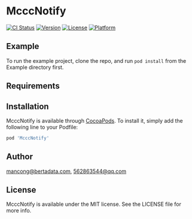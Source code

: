 # McccNotify

[![CI Status](https://img.shields.io/travis/mancong@bertadata.com/McccNotify.svg?style=flat)](https://travis-ci.org/mancong@bertadata.com/McccNotify)
[![Version](https://img.shields.io/cocoapods/v/McccNotify.svg?style=flat)](https://cocoapods.org/pods/McccNotify)
[![License](https://img.shields.io/cocoapods/l/McccNotify.svg?style=flat)](https://cocoapods.org/pods/McccNotify)
[![Platform](https://img.shields.io/cocoapods/p/McccNotify.svg?style=flat)](https://cocoapods.org/pods/McccNotify)

## Example

To run the example project, clone the repo, and run `pod install` from the Example directory first.

## Requirements

## Installation

McccNotify is available through [CocoaPods](https://cocoapods.org). To install
it, simply add the following line to your Podfile:

```ruby
pod 'McccNotify'
```

## Author

mancong@bertadata.com, 562863544@qq.com

## License

McccNotify is available under the MIT license. See the LICENSE file for more info.
